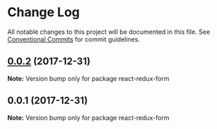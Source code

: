 # Change Log

All notable changes to this project will be documented in this file.
See [Conventional Commits](https://conventionalcommits.org) for commit guidelines.

<a name="0.0.2"></a>
## [0.0.2](https://github.com/lingui/js-lingui/compare/react-redux-form@0.0.1...react-redux-form@0.0.2) (2017-12-31)




**Note:** Version bump only for package react-redux-form

<a name="0.0.1"></a>
## 0.0.1 (2017-12-31)




**Note:** Version bump only for package react-redux-form
